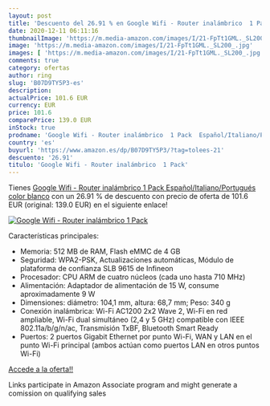 ```yaml
---
layout: post
title: 'Descuento del 26.91 % en Google Wifi - Router inalámbrico  1 Pack'
date: 2020-12-11 06:11:16
thumbnailImage: 'https://m.media-amazon.com/images/I/21-FpTt1GML._SL200_.jpg'
image: 'https://m.media-amazon.com/images/I/21-FpTt1GML._SL200_.jpg'
images: [ 'https://m.media-amazon.com/images/I/21-FpTt1GML._SL200_.jpg' ]
comments: true
category: ofertas
author: ring
slug: 'B07D9TY5P3-es'
description:
actualPrice: 101.6 EUR
currency: EUR
price: 101.6
comparePrice: 139.0 EUR
inStock: true
prodname: 'Google Wifi - Router inalámbrico  1 Pack  Español/Italiano/Portugués   color blanco'
country: 'es'
buyurl: 'https://www.amazon.es/dp/B07D9TY5P3/?tag=tolees-21'
descuento: '26.91'
titulo: 'Google Wifi - Router inalámbrico  1 Pack'
---
```


Tienes [Google Wifi - Router inalámbrico  1 Pack  Español/Italiano/Portugués   color blanco](https://www.amazon.es/dp/B07D9TY5P3/?tag=tolees-21) con un 26.91 % de descuento con precio de oferta de 101.6 EUR (original: 139.0 EUR) en el siguiente enlace!

[![Google Wifi - Router inalámbrico  1 Pack](https://m.media-amazon.com/images/I/21-FpTt1GML._SL200_.jpg)](https://www.amazon.es/dp/B07D9TY5P3/?tag=tolees-21)

Características principales:

- Memoria: 512 MB de RAM, Flash eMMC de 4 GB
- Seguridad: WPA2-PSK, Actualizaciones automáticas, Módulo de plataforma de confianza SLB 9615 de Infineon
- Procesador: CPU ARM de cuatro núcleos (cada uno hasta 710 MHz)
- Alimentación: Adaptador de alimentación de 15 W, consume aproximadamente 9 W
- Dimensiones: diámetro: 104,1 mm, altura: 68,7 mm; Peso: 340 g
- Conexión inalámbrica: Wi-Fi AC1200 2x2 Wave 2, Wi-Fi en red ampliable, Wi-Fi dual simultáneo (2,4 y 5 GHz) compatible con IEEE 802.11a/b/g/n/ac, Transmisión TxBF, Bluetooth Smart Ready
- Puertos: 2 puertos Gigabit Ethernet por punto Wi-Fi, WAN y LAN en el punto Wi-Fi principal (ambos actúan como puertos LAN en otros puntos Wi-Fi)

[Accede a la oferta!!](https://www.amazon.es/dp/B07D9TY5P3/?tag=tolees-21)

Links participate in Amazon Associate program and might generate a comission on qualifying sales


